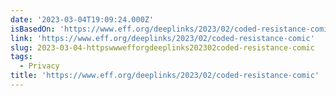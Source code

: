 ```yaml
---
date: '2023-03-04T19:09:24.000Z'
isBasedOn: 'https://www.eff.org/deeplinks/2023/02/coded-resistance-comic'
link: 'https://www.eff.org/deeplinks/2023/02/coded-resistance-comic'
slug: 2023-03-04-httpswwwefforgdeeplinks202302coded-resistance-comic
tags:
  - Privacy
title: 'https://www.eff.org/deeplinks/2023/02/coded-resistance-comic'
---
```



